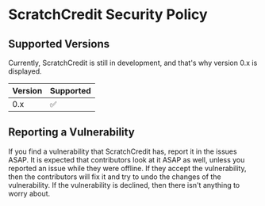 # ScratchCredit Security Policy

## Supported Versions

Currently, ScratchCredit is still in development, and that's why version 0.x is displayed.

| Version | Supported          |
| ------- | ------------------ |
| 0.x     | :white_check_mark: |

## Reporting a Vulnerability

If you find a vulnerability that ScratchCredit has, report it in the issues ASAP. It is expected that contributors look at it ASAP as well, unless you reported an issue while they were offline.
If they accept the vulnerability, then the contributors will fix it and try to undo the changes of the vulnerability. If the vulnerability is declined, then there isn't anything to worry about.
